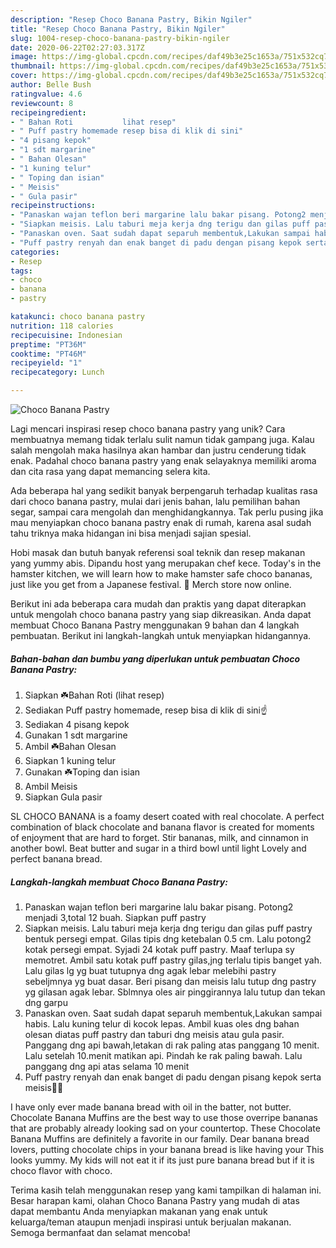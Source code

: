 ```yaml
---
description: "Resep Choco Banana Pastry, Bikin Ngiler"
title: "Resep Choco Banana Pastry, Bikin Ngiler"
slug: 1004-resep-choco-banana-pastry-bikin-ngiler
date: 2020-06-22T02:27:03.317Z
image: https://img-global.cpcdn.com/recipes/daf49b3e25c1653a/751x532cq70/choco-banana-pastry-foto-resep-utama.jpg
thumbnail: https://img-global.cpcdn.com/recipes/daf49b3e25c1653a/751x532cq70/choco-banana-pastry-foto-resep-utama.jpg
cover: https://img-global.cpcdn.com/recipes/daf49b3e25c1653a/751x532cq70/choco-banana-pastry-foto-resep-utama.jpg
author: Belle Bush
ratingvalue: 4.6
reviewcount: 8
recipeingredient:
- " Bahan Roti           lihat resep"
- " Puff pastry homemade resep bisa di klik di sini"
- "4 pisang kepok"
- "1 sdt margarine"
- " Bahan Olesan"
- "1 kuning telur"
- " Toping dan isian"
- " Meisis"
- " Gula pasir"
recipeinstructions:
- "Panaskan wajan teflon beri margarine lalu bakar pisang. Potong2 menjadi 3,total 12 buah. Siapkan puff pastry"
- "Siapkan meisis. Lalu taburi meja kerja dng terigu dan gilas puff pastry bentuk persegi empat. Gilas tipis dng ketebalan 0.5 cm. Lalu potong2 kotak persegi empat. Syjadi 24 kotak puff pastry. Maaf terlupa sy memotret. Ambil satu kotak puff pastry gilas,jng terlalu tipis banget yah. Lalu gilas lg yg buat tutupnya dng agak lebar melebihi pastry sebeljmnya yg buat dasar. Beri pisang dan meisis lalu tutup dng pastry yg gilasan agak lebar. Sblmnya oles air pinggirannya lalu tutup dan tekan dng garpu"
- "Panaskan oven. Saat sudah dapat separuh membentuk,Lakukan sampai habis. Lalu kuning telur di kocok lepas. Ambil kuas oles dng bahan olesan diatas puff pastry dan taburi dng meisis atau gula pasir. Panggang dng api bawah,letakan di rak paling atas panggang 10 menit. Lalu setelah 10.menit matikan api. Pindah ke rak paling bawah. Lalu panggang dng api atas selama 10 menit"
- "Puff pastry renyah dan enak banget di padu dengan pisang kepok serta meisis💞😍"
categories:
- Resep
tags:
- choco
- banana
- pastry

katakunci: choco banana pastry 
nutrition: 118 calories
recipecuisine: Indonesian
preptime: "PT36M"
cooktime: "PT46M"
recipeyield: "1"
recipecategory: Lunch

---
```



![Choco Banana Pastry](https://img-global.cpcdn.com/recipes/daf49b3e25c1653a/751x532cq70/choco-banana-pastry-foto-resep-utama.jpg)

Lagi mencari inspirasi resep choco banana pastry yang unik? Cara membuatnya memang tidak terlalu sulit namun tidak gampang juga. Kalau salah mengolah maka hasilnya akan hambar dan justru cenderung tidak enak. Padahal choco banana pastry yang enak selayaknya memiliki aroma dan cita rasa yang dapat memancing selera kita.

Ada beberapa hal yang sedikit banyak berpengaruh terhadap kualitas rasa dari choco banana pastry, mulai dari jenis bahan, lalu pemilihan bahan segar, sampai cara mengolah dan menghidangkannya. Tak perlu pusing jika mau menyiapkan choco banana pastry enak di rumah, karena asal sudah tahu triknya maka hidangan ini bisa menjadi sajian spesial.

Hobi masak dan butuh banyak referensi soal teknik dan resep makanan yang yummy abis. Dipandu host yang merupakan chef kece. Today&#39;s in the hamster kitchen, we will learn how to make hamster safe choco bananas, just like you get from a Japanese festival. 👕 Merch store now online.


Berikut ini ada beberapa cara mudah dan praktis yang dapat diterapkan untuk mengolah choco banana pastry yang siap dikreasikan. Anda dapat membuat Choco Banana Pastry menggunakan 9 bahan dan 4 langkah pembuatan. Berikut ini langkah-langkah untuk menyiapkan hidangannya.

<!--inarticleads1-->

##### Bahan-bahan dan bumbu yang diperlukan untuk pembuatan Choco Banana Pastry:

1. Siapkan  ☘️Bahan Roti           (lihat resep)
1. Sediakan  Puff pastry homemade, resep bisa di klik di sini☝️
1. Sediakan 4 pisang kepok
1. Gunakan 1 sdt margarine
1. Ambil  ☘️Bahan Olesan
1. Siapkan 1 kuning telur
1. Gunakan  ☘️Toping dan isian
1. Ambil  Meisis
1. Siapkan  Gula pasir


SL CHOCO BANANA is a foamy desert coated with real chocolate. A perfect combination of black chocolate and banana flavor is created for moments of enjoyment that are hard to forget. Stir bananas, milk, and cinnamon in another bowl. Beat butter and sugar in a third bowl until light Lovely and perfect banana bread. 

<!--inarticleads2-->

##### Langkah-langkah membuat Choco Banana Pastry:

1. Panaskan wajan teflon beri margarine lalu bakar pisang. Potong2 menjadi 3,total 12 buah. Siapkan puff pastry
1. Siapkan meisis. Lalu taburi meja kerja dng terigu dan gilas puff pastry bentuk persegi empat. Gilas tipis dng ketebalan 0.5 cm. Lalu potong2 kotak persegi empat. Syjadi 24 kotak puff pastry. Maaf terlupa sy memotret. Ambil satu kotak puff pastry gilas,jng terlalu tipis banget yah. Lalu gilas lg yg buat tutupnya dng agak lebar melebihi pastry sebeljmnya yg buat dasar. Beri pisang dan meisis lalu tutup dng pastry yg gilasan agak lebar. Sblmnya oles air pinggirannya lalu tutup dan tekan dng garpu
1. Panaskan oven. Saat sudah dapat separuh membentuk,Lakukan sampai habis. Lalu kuning telur di kocok lepas. Ambil kuas oles dng bahan olesan diatas puff pastry dan taburi dng meisis atau gula pasir. Panggang dng api bawah,letakan di rak paling atas panggang 10 menit. Lalu setelah 10.menit matikan api. Pindah ke rak paling bawah. Lalu panggang dng api atas selama 10 menit
1. Puff pastry renyah dan enak banget di padu dengan pisang kepok serta meisis💞😍


I have only ever made banana bread with oil in the batter, not butter. Chocolate Banana Muffins are the best way to use those overripe bananas that are probably already looking sad on your countertop. These Chocolate Banana Muffins are definitely a favorite in our family. Dear banana bread lovers, putting chocolate chips in your banana bread is like having your This looks yummy. My kids will not eat it if its just pure banana bread but if it is choco flavor with choco. 

Terima kasih telah menggunakan resep yang kami tampilkan di halaman ini. Besar harapan kami, olahan Choco Banana Pastry yang mudah di atas dapat membantu Anda menyiapkan makanan yang enak untuk keluarga/teman ataupun menjadi inspirasi untuk berjualan makanan. Semoga bermanfaat dan selamat mencoba!
